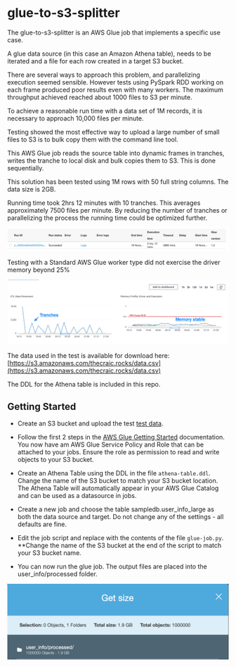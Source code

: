 # glue-to-s3-splitter

The glue-to-s3-splitter is an AWS Glue job that implements a specific use case.

A glue data source (in this case an Amazon Athena table), needs to be iterated and a file for each row created in a target S3 bucket.

There are several ways to approach this problem, and parallelizing execution seemed sensible. However tests using PySpark RDD working on each frame produced poor results even with many workers. The maximum throughput achieved reached about 1000 files to S3 per minute. 

To achieve a reasonable run time with a data set of 1M records, it is necessary to approach 10,000 files per minute.

Testing showed the most effective way to upload a large number of small files to S3 is to bulk copy them with the command line tool. 

This AWS Glue job reads the source table into dynamic frames in tranches, writes the tranche to local disk and bulk copies them to S3. This is done sequentially.

This solution has been tested using 1M rows with 50 full string columns. The data size is 2GB. 

Running time took 2hrs 12 minutes with 10 tranches. This averages approximately 7500 files per minute. By reducing the number of tranches or parallelizing the process the running time could be optimized further.

![Running Time ](/images/Job-runtime.png)

Testing with a Standard AWS Glue worker type did not exercise the driver memory beyond 25%

![Glue Metrics ](/images/AWS_Glue_Console.png)

The data used in the test is available for download here:
[https://s3.amazonaws.com/thecraic.rocks/data.csv](https://s3.amazonaws.com/thecraic.rocks/data.csv)

The DDL for the Athena table is included in this repo.


## Getting Started
* Create an S3 bucket and upload the test [test data](https://s3.amazonaws.com/thecraic.rocks/data.csv).

* Follow the first 2 steps in the [AWS Glue Getting Started](https://docs.aws.amazon.com/glue/latest/dg/getting-started.html) documentation. You now have am AWS Glue Service Policy and Role that can be attached to your jobs. Ensure the role as permission to read and write objects to your S3 bucket.

* Create an Athena Table using the DDL in the file ``athena-table.ddl``. Change the name of the S3 bucket to match your S3 bucket location. The Athena Table will automatically appear in your AWS Glue Catalog and can be used as a datasource in jobs.

* Create a new job and choose the table sampledb.user_info_large as both the data source and target. Do not change any of the settings - all defaults are fine.

* Edit the job script and replace with the contents of the file ``glue-job.py``. **Change the name of the S3 bucket at the end of the script to match your S3 bucket name.

* You can now run the glue job. The output files are placed into the user_info/processed folder. 

![Result ](/images/result.png)

